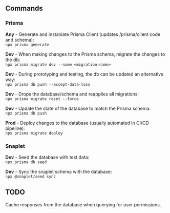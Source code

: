 ## Commands

### Prisma

**Any** - Generate and instaniate Prisma Client (updates /prisma/client code and schema):\
```npx prisma generate```

**Dev** - When making changes to the Prisma schema, migrate the changes to the db:\
```npx prisma migrate dev --name <migration-name>```

**Dev** - During prototyping and testing, the db can be updated an alternative way:\
```npx prisma db push --accept-data-loss```

**Dev** - Drops the database/schema and reapplies all migrations:\
```npx prisma migrate reset --force```

**Dev** - Update the state of the database to match the Prisma schema:\
```npx prisma db push```

**Prod** - Deploy changes to the database (usually automated in CI/CD pipeline):\
```npx prisma migrate deploy```

### Snaplet

**Dev** - Seed the database with test data:\
```npx prisma db seed```

**Dev** - Sync the snaplet schema with the database:\
```npx @snaplet/seed sync```


## TODO

Cache responses from the database when querying for user permissions.